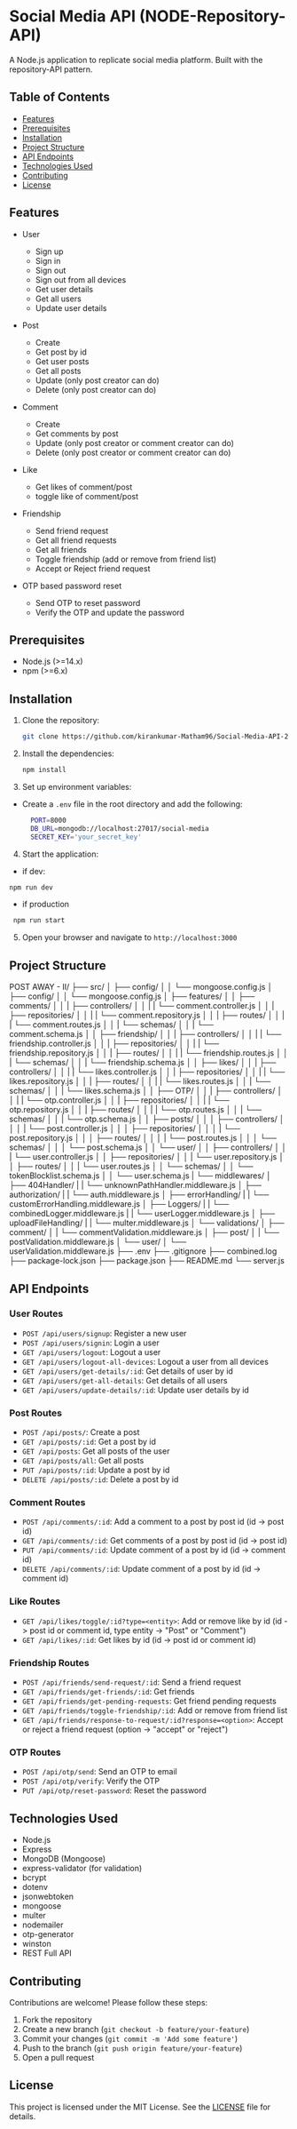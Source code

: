 # Social Media API (NODE-Repository-API)

A Node.js application to replicate social media platform. Built with the repository-API pattern.

## Table of Contents

- [Features](#features)
- [Prerequisites](#prerequisites)
- [Installation](#installation)
- [Project Structure](#project-structure)
- [API Endpoints](#api-endpoints)
- [Technologies Used](#technologies-used)
- [Contributing](#contributing)
- [License](#license)

## Features

- User

  - Sign up
  - Sign in
  - Sign out
  - Sign out from all devices
  - Get user details
  - Get all users
  - Update user details

- Post

  - Create
  - Get post by id
  - Get user posts
  - Get all posts
  - Update (only post creator can do)
  - Delete (only post creator can do)

- Comment

  - Create
  - Get comments by post
  - Update (only post creator or comment creator can do)
  - Delete (only post creator or comment creator can do)

- Like

  - Get likes of comment/post
  - toggle like of comment/post

- Friendship

  - Send friend request
  - Get all friend requests
  - Get all friends
  - Toggle friendship (add or remove from friend list)
  - Accept or Reject friend request

- OTP based password reset
  - Send OTP to reset password
  - Verify the OTP and update the password

## Prerequisites

- Node.js (>=14.x)
- npm (>=6.x)

## Installation

1. Clone the repository:

   ```bash
   git clone https://github.com/kirankumar-Matham96/Social-Media-API-2.git

   ```

2. Install the dependencies:
   ```bash
   npm install
   ```
3. Set up environment variables:

- Create a `.env` file in the root directory and add the following:
  ```bash
    PORT=8000
    DB_URL=mongodb://localhost:27017/social-media
    SECRET_KEY='your_secret_key'
  ```

4. Start the application:

- if dev:

```bash
npm run dev
```

- if production

```bash
 npm run start
```

5. Open your browser and navigate to `http://localhost:3000`

## Project Structure

POST AWAY - II/
├── src/
│ ├── config/
│ │ └── mongoose.config.js
│ ├── config/
│ │ └── mongoose.config.js
│ ├── features/
│ │ ├── comments/
│ │ | ├── controllers/
│ │ | | └── comment.controller.js
│ │ | ├── repositories/
│ │ | | └── comment.repository.js
│ │ | ├── routes/
│ │ | | └── comment.routes.js
│ │ | └── schemas/
│ │ | └── comment.schema.js
│ │ ├── friendship/
│ │ | ├── controllers/
│ │ | | └── friendship.controller.js
│ │ | ├── repositories/
│ │ | | └── friendship.repository.js
│ │ | ├── routes/
│ │ | | └── friendship.routes.js
│ │ | └── schemas/
│ │ | └── friendship.schema.js
│ │ ├── likes/
│ │ | ├── controllers/
│ │ | | └── likes.controller.js
│ │ | ├── repositories/
│ │ | | └── likes.repository.js
│ │ | ├── routes/
│ │ | | └── likes.routes.js
│ │ | └── schemas/
│ │ | └── likes.schema.js
│ │ ├── OTP/
│ │ | ├── controllers/
│ │ | | └── otp.controller.js
│ │ | ├── repositories/
│ │ | | └── otp.repository.js
│ │ | ├── routes/
│ │ | | └── otp.routes.js
│ │ | └── schemas/
│ │ | └── otp.schema.js
│ │ ├── posts/
│ │ │ ├── controllers/
│ │ │ | └── post.controller.js
│ │ │ ├── repositories/
│ │ │ | └── post.repository.js
│ │ │ ├── routes/
│ │ │ | └── post.routes.js
│ │ │ └── schemas/
│ │ │ └── post.schema.js
│ │ └── user/
│ │ ├── controllers/
│ │ | └── user.controller.js
│ │ ├── repositories/
│ │ | └── user.repository.js
│ │ ├── routes/
│ │ | └── user.routes.js
│ │ └── schemas/
│ │ └── tokenBlocklist.schema.js
│ │ └── user.schema.js
| └── middlewares/
│ ├── 404Handler/
| | └── unknownPathHandler.middleware.js
│ ├── authorization/
| | └── auth.middleware.js
│ ├── errorHandling/
| | └── customErrorHandling.middleware.js
│ ├── Loggers/
| | └── combinedLogger.middleware.js
| | └── userLogger.middleware.js
│ ├── uploadFileHandling/
| | └── multer.middleware.js
│ └── validations/
│ ├── comment/
│ | └── commentValidation.middleware.js
│ ├── post/
│ | └── postValidation.middleware.js
│ └── user/
│ └── userValidation.middleware.js
├── .env
├── .gitignore
├── combined.log
├── package-lock.json
├── package.json
├── README.md
└── server.js

## API Endpoints

### User Routes

- `POST /api/users/signup`: Register a new user
- `POST /api/users/signin`: Login a user
- `GET /api/users/logout`: Logout a user
- `GET /api/users/logout-all-devices`: Logout a user from all devices
- `GET /api/users/get-details/:id`: Get details of user by id
- `GET /api/users/get-all-details`: Get details of all users
- `GET /api/users/update-details/:id`: Update user details by id

### Post Routes

- `POST /api/posts/`: Create a post
- `GET /api/posts/:id`: Get a post by id
- `GET /api/posts`: Get all posts of the user
- `GET /api/posts/all`: Get all posts
- `PUT /api/posts/:id`: Update a post by id
- `DELETE /api/posts/:id`: Delete a post by id

### Comment Routes

- `POST /api/comments/:id`: Add a comment to a post by post id (id -> post id)
- `GET /api/comments/:id`: Get comments of a post by post id (id -> post id)
- `PUT /api/comments/:id`: Update comment of a post by id (id -> comment id)
- `DELETE /api/comments/:id`: Update comment of a post by id (id -> comment id)

### Like Routes

- `GET /api/likes/toggle/:id?type=<entity>`: Add or remove like by id (id -> post id or comment id, type entity -> "Post" or "Comment")
- `GET /api/likes/:id`: Get likes by id (id -> post id or comment id)

### Friendship Routes

- `POST /api/friends/send-request/:id`: Send a friend request
- `GET /api/friends/get-friends/:id`: Get friends
- `GET /api/friends/get-pending-requests`: Get friend pending requests
- `GET /api/friends/toggle-friendship/:id`: Add or remove from friend list
- `GET /api/friends/response-to-request/:id?response=<option>`: Accept or reject a friend request (option -> "accept" or "reject")

### OTP Routes

- `POST /api/otp/send`: Send an OTP to email
- `POST /api/otp/verify`: Verify the OTP
- `PUT /api/otp/reset-password`: Reset the password

## Technologies Used

- Node.js
- Express
- MongoDB (Mongoose)
- express-validator (for validation)
- bcrypt
- dotenv
- jsonwebtoken
- mongoose
- multer
- nodemailer
- otp-generator
- winston
- REST Full API

## Contributing

Contributions are welcome! Please follow these steps:

1. Fork the repository
2. Create a new branch (`git checkout -b feature/your-feature`)
3. Commit your changes (`git commit -m 'Add some feature'`)
4. Push to the branch (`git push origin feature/your-feature`)
5. Open a pull request

## License

This project is licensed under the MIT License. See the [LICENSE](LICENSE) file for details.
